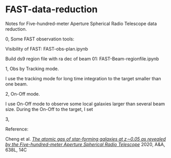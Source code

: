 # FAST-data-reduction
Notes for Five-hundred-meter Aperture Spherical Radio Telescope data reduction.

0, Some FAST observation tools:

Visibility of FAST: FAST-obs-plan.ipynb

Build ds9 region file with ra dec of beam 01: FAST-Beam-regionfile.ipynb

1, Obs by Tracking mode.

I use the tracking mode for long time integration to the target smaller than one beam.

2, On-Off mode.

I use On-Off mode to observe some local galaxies larger than several beam size. During the On-Off to the target, I set 

3, 

Reference: 

Cheng et al. [*The atomic gas of star-forming galaxies at z∼0.05 as revealed by the Five-hundred-meter Aperture Spherical Radio Telescope*](https://ui.adsabs.harvard.edu/abs/2020A%26A...638L..14C/abstract) 2020, A&A, 638L, 14C
